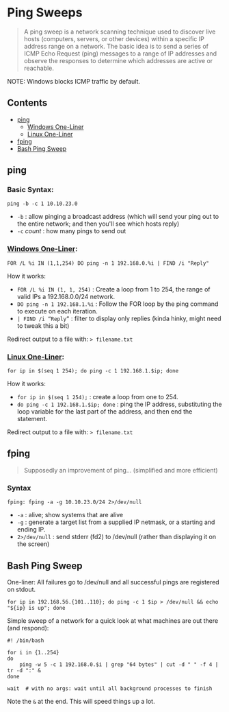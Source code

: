 # Ping Sweeps

> A ping sweep is a network scanning technique used to discover live hosts (computers, servers, or other devices) within a specific IP address range on a network. The basic idea is to send a series of ICMP Echo Request (ping) messages to a range of IP addresses and observe the responses to determine which addresses are active or reachable.

NOTE: Windows blocks ICMP traffic by default.

## Contents
- [ping](#ping)
  - [Windows One-Liner](#windows-one-liner)
  - [Linux One-Liner](#linux-one-liner)
- [fping](#fping)
- [Bash Ping Sweep](#bash-ping-sweep)

## ping

### Basic Syntax:
```
ping -b -c 1 10.10.23.0
```
- `-b` : allow pinging a broadcast address (which will send your ping out to the entire network; and then you'll see which hosts reply)
- `-c` *count* : how many pings to send out

### [Windows One-Liner](https://smallbusiness.chron.com/ping-ip-addresses-lan-68381.html):
```
FOR /L %i IN (1,1,254) DO ping -n 1 192.168.0.%i | FIND /i "Reply"
```

How it works:
- `FOR /L %i IN (1, 1, 254)` : Create a loop from 1 to 254, the range of valid IPs a 192.168.0.0/24 network.
- `DO ping -n 1 192.168.1.%i` : Follow the FOR loop by the ping command to execute on each iteration.
- `| FIND /i “Reply”` : filter to display only replies (kinda hinky, might need to tweak this a bit)

Redirect output to a file with: `> filename.txt`

### [Linux One-Liner](https://smallbusiness.chron.com/ping-ip-addresses-lan-68381.html):
```
for ip in $(seq 1 254); do ping -c 1 192.168.1.$ip; done
```

How it works:
- `for ip in $(seq 1 254);` : create a loop from one to 254.
- `do ping -c 1 192.168.1.$ip; done` : ping the IP address, substituting the loop variable for the last part of the address, and then end the statement.

Redirect output to a file with: `> filename.txt`

## fping
> Supposedly an improvement of ping... (simplified and more efficient)

### Syntax
```
fping: fping -a -g 10.10.23.0/24 2>/dev/null
```
- `-a`  : alive; show systems that are alive
- `-g` : generate a target list from a supplied IP netmask, or a starting and ending IP.
- `2>/dev/null` : send stderr (fd2) to /dev/null (rather than displaying it on the screen)

## Bash Ping Sweep

One-liner: All failures go to /dev/null and all successful pings are registered on stdout.
```
for ip in 192.168.56.{101..110}; do ping -c 1 $ip > /dev/null && echo "${ip} is up"; done
```

Simple sweep of a network for a quick look at what machines are out there (and respond):
```
#! /bin/bash

for i in {1..254}
do
    ping -w 5 -c 1 192.168.0.$i | grep "64 bytes" | cut -d " " -f 4 | tr -d ":" &
done

wait  # with no args: wait until all background processes to finish
```
Note the `&` at the end. This will speed things up a lot.
